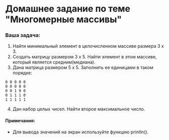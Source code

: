 # Домашнее задание по теме "Многомерные массивы"

### Ваша задача:

1. Найти минимальный элемент в целочисленном массиве размера 3 х 3.
2. Создать матрицу размером 3 х 5. Найти элемент в этом массиве, который является средним(медиана).
3. Дана матрица размером 5 х 5. Заполнить ее единицами в таком   порядке:
```
0 0 0 0 0
0 0 0 0 0
0 0 1 0 0
0 1 1 1 0
1 1 1 1 1
```
4. Дан набор целых чисел. Найти второе максимальное число.

#### Примечания:
- Для вывода значений на экран используйте функцию println().